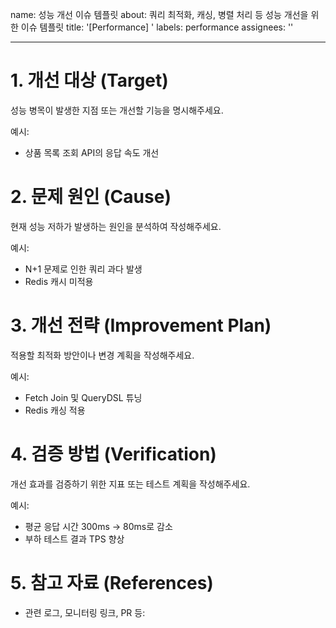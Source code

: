 name: 성능 개선 이슈 템플릿
about: 쿼리 최적화, 캐싱, 병렬 처리 등 성능 개선을 위한 이슈 템플릿
title: '[Performance] '
labels: performance
assignees: ''

---

# 1. 개선 대상 (Target)
성능 병목이 발생한 지점 또는 개선할 기능을 명시해주세요.

예시:
- 상품 목록 조회 API의 응답 속도 개선


# 2. 문제 원인 (Cause)
현재 성능 저하가 발생하는 원인을 분석하여 작성해주세요.

예시:
- N+1 문제로 인한 쿼리 과다 발생
- Redis 캐시 미적용


# 3. 개선 전략 (Improvement Plan)
적용할 최적화 방안이나 변경 계획을 작성해주세요.

예시:
- Fetch Join 및 QueryDSL 튜닝
- Redis 캐싱 적용


# 4. 검증 방법 (Verification)
개선 효과를 검증하기 위한 지표 또는 테스트 계획을 작성해주세요.

예시:
- 평균 응답 시간 300ms → 80ms로 감소
- 부하 테스트 결과 TPS 향상


# 5. 참고 자료 (References)
- 관련 로그, 모니터링 링크, PR 등:
